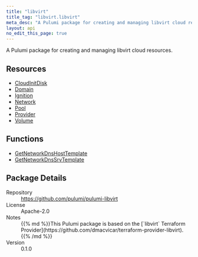 ```yaml
---
title: "libvirt"
title_tag: "libvirt.libvirt"
meta_desc: "A Pulumi package for creating and managing libvirt cloud resources."
layout: api
no_edit_this_page: true
---
```


<!-- WARNING: this file was generated by Pulumi Docs Generator. -->
<!-- Do not edit by hand unless you're certain you know what you are doing! -->

A Pulumi package for creating and managing libvirt cloud resources.

<h2 id="resources">Resources</h2>
<ul class="api">
    <li><a href="cloudinitdisk" title="CloudInitDisk"><span class="symbol resource"></span>CloudInitDisk</a></li>
    <li><a href="domain" title="Domain"><span class="symbol resource"></span>Domain</a></li>
    <li><a href="ignition" title="Ignition"><span class="symbol resource"></span>Ignition</a></li>
    <li><a href="network" title="Network"><span class="symbol resource"></span>Network</a></li>
    <li><a href="pool" title="Pool"><span class="symbol resource"></span>Pool</a></li>
    <li><a href="provider" title="Provider"><span class="symbol resource"></span>Provider</a></li>
    <li><a href="volume" title="Volume"><span class="symbol resource"></span>Volume</a></li>
</ul>

<h2 id="functions">Functions</h2>
<ul class="api">
    <li><a href="getnetworkdnshosttemplate" title="GetNetworkDnsHostTemplate"><span class="symbol function"></span>GetNetworkDnsHostTemplate</a></li>
    <li><a href="getnetworkdnssrvtemplate" title="GetNetworkDnsSrvTemplate"><span class="symbol function"></span>GetNetworkDnsSrvTemplate</a></li>
</ul>

<h2 id="package-details">Package Details</h2>
<dl class="package-details">
	<dt>Repository</dt>
	<dd><a href="https://github.com/pulumi/pulumi-libvirt">https://github.com/pulumi/pulumi-libvirt</a></dd>
	<dt>License</dt>
	<dd>Apache-2.0</dd>
	<dt>Notes</dt>
	<dd>{{% md %}}This Pulumi package is based on the [`libvirt` Terraform Provider](https://github.com/dmacvicar/terraform-provider-libvirt).{{% /md %}}</dd>
	<dt>Version</dt>
	<dd>0.1.0</dd>
</dl>


